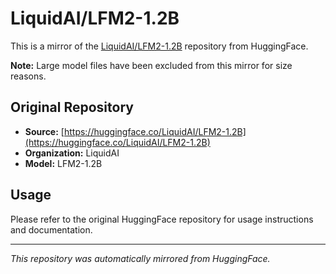 # LiquidAI/LFM2-1.2B

This is a mirror of the [LiquidAI/LFM2-1.2B](https://huggingface.co/LiquidAI/LFM2-1.2B) repository from HuggingFace.

**Note:** Large model files have been excluded from this mirror for size reasons.

## Original Repository
- **Source:** [https://huggingface.co/LiquidAI/LFM2-1.2B](https://huggingface.co/LiquidAI/LFM2-1.2B)
- **Organization:** LiquidAI
- **Model:** LFM2-1.2B

## Usage
Please refer to the original HuggingFace repository for usage instructions and documentation.

---
*This repository was automatically mirrored from HuggingFace.*

